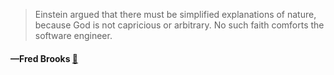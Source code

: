 > Einstein argued that there must be simplified explanations of nature, because God is not capricious or arbitrary. No such faith comforts the software engineer.
  #### —Fred Brooks [:scroll:](http://quotes.stormconsultancy.co.uk/quotes/22)
